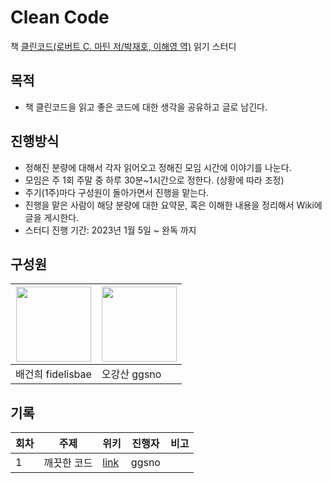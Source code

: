 # Clean Code
책 [클린코드(로버트 C. 마틴 저/박재호, 이해영 역)](http://www.yes24.com/Product/Goods/11681152) 읽기 스터디

## 목적
  - 책 클린코드을 읽고 좋은 코드에 대한 생각을 공유하고 글로 남긴다.
  
## 진행방식
  - 정해진 분량에 대해서 각자 읽어오고 정해진 모임 시간에 이야기를 나눈다.
  - 모임은 주 1회 주말 중 하루 30분~1시간으로 정한다. (상황에 따라 조정)
  - 주기(1주)마다 구성원이 돌아가면서 진행을 맡는다.
  - 진행을 맡은 사람이 해당 분량에 대한 요약문, 혹은 이해한 내용을 정리해서 Wiki에 글을 게시한다.
  - 스터디 진행 기간: 2023년 1월 5일 ~ 완독 까지
 
## 구성원
| [<img src="https://avatars.githubusercontent.com/u/104837639?v=4" width="120px" /> ](https://www.github.com/fidelisbae) | [<img src="https://avatars.githubusercontent.com/u/46833758?v=4" width="120px" /> ](https://www.github.com/ggsno) |
|---|---|
|배건희 fidelisbae|오강산 ggsno|

## 기록

|회차|주제|위키|진행자|비고|
|---|---|---|---|---|
|1|깨끗한 코드|[link](-)|ggsno||
